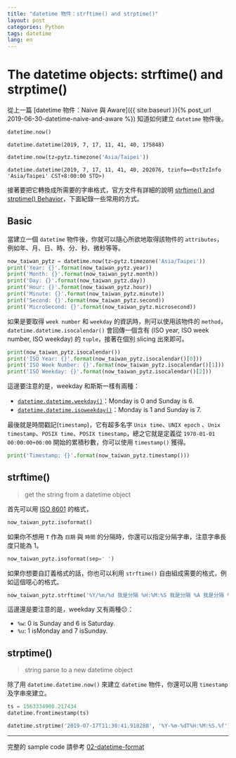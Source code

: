 ```yaml
---
title: "datetime 物件：strftime() and strptime()"
layout: post
categories: Python
tags: datetime
lang: en
---
```


The datetime objects: strftime() and strptime()
===

從上一篇 [datetime 物件：Naive 與 Aware]({{ site.baseurl }}{% post_url 2019-06-30-datetime-naive-and-aware %}) 知道如何建立 `datetime` 物件後。

```python
datetime.now()
```
```output
datetime.datetime(2019, 7, 17, 11, 41, 40, 175848)
```

```python
datetime.now(tz=pytz.timezone('Asia/Taipei'))
```
```output
datetime.datetime(2019, 7, 17, 11, 41, 40, 202076, tzinfo=<DstTzInfo 'Asia/Taipei' CST+8:00:00 STD>)
```

接著要把它轉換成所需要的字串格式，官方文件有詳細的說明 [strftime() and strptime() Behavior](https://docs.python.org/3.6/library/datetime.html#strftime-strptime-behavior)，下面紀錄一些常用的方式。

## Basic
當建立一個 `datetime` 物件後，你就可以隨心所欲地取得該物件的 `attributes`，例如年、月、日、時、分、秒、微秒等等。
```python
now_taiwan_pytz = datetime.now(tz=pytz.timezone('Asia/Taipei'))
print('Year: {}'.format(now_taiwan_pytz.year))
print('Month: {}'.format(now_taiwan_pytz.month))
print('Day: {}'.format(now_taiwan_pytz.day))
print('Hour: {}'.format(now_taiwan_pytz.hour))
print('Minute: {}'.format(now_taiwan_pytz.minute))
print('Second: {}'.format(now_taiwan_pytz.second))
print('MicroSecond: {}'.format(now_taiwan_pytz.microsecond))
```

如果是要取得 `week number` 和 `weekday` 的資訊時，則可以使用該物件的 `method`，`datetime.datetime.isocalendar()` 會回傳一個含有 (ISO year, ISO week number, ISO weekday) 的 `tuple`，接著在個別 slicing 出來即可。
```python
print(now_taiwan_pytz.isocalendar())
print('ISO Year: {}'.format(now_taiwan_pytz.isocalendar()[0]))
print('ISO Week Number: {}'.format(now_taiwan_pytz.isocalendar()[1]))
print('ISO Weekday: {}'.format(now_taiwan_pytz.isocalendar()[2]))
```

這邊要注意的是，weekday 和斯斯一樣有兩種：
- [`datetime.datetime.weekday()`](https://docs.python.org/3/library/datetime.html#datetime.datetime.weekday)：Monday is 0 and Sunday is 6.
- [`datetime.datetime.isoweekday()`](https://docs.python.org/3/library/datetime.html#datetime.datetime.isoweekday)：Monday is 1 and Sunday is 7.

最後就是時間戳記(`timestamp`)，它有超多名字 `Unix time`、`UNIX epoch` 、`Unix timestamp`、`POSIX time`、`POSIX timestamp`，總之它就是定義從 `1970-01-01 00:00:00+00:00` 開始的累積秒數，你可以使用 `timestamp()` 獲得。

```python
print('Timestamp: {}'.format(now_taiwan_pytz.timestamp()))
```

## strftime()
> get the string from a datetime object

首先可以用 [ISO 8601](https://en.wikipedia.org/wiki/ISO_8601) 的格式，
```python
now_taiwan_pytz.isoformat()
```

如果你不想用 `T` 作為 `日期` 與 `時間` 的分隔時，你還可以指定分隔字串，注意字串長度只能為 1。
```python
now_taiwan_pytz.isoformat(sep=' ')
```

如果你想要自訂義格式的話，你也可以利用 `strftime()` 自由組成需要的格式，例如這個噁心的格式。
```python
now_taiwan_pytz.strftime('%Y/%m/%d 我是分隔 %H:%M:%S 我是分隔 %A 我是分隔 %z')
```

這邊還是要注意的是，weekday 又有兩種:confused:：
- `%w`: 0 is Sunday and 6 is Saturday.
- `%u`: 1 isMonday and 7 isSunday.

## strptime()
> string parse to a new datetime object

除了用 `datetime.datetime.now()` 來建立 `datetime` 物件，你還可以用 `timestamp` 及字串來建立。
```python
ts = 1563334900.217434
datetime.fromtimestamp(ts)

datetime.strptime('2019-07-17T11:30:41.918288', '%Y-%m-%dT%H:%M:%S.%f')
```

---
完整的 sample code 請參考 [02-datetime-format](https://nbviewer.jupyter.org/github/orcahmlee/lab-technical-note/blob/master/datetime/02-datetime-format.ipynb)
